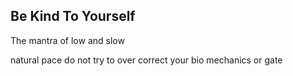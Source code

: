 ## Be Kind To Yourself

The mantra of low and slow

natural pace
do not try to over correct your bio mechanics or gate
